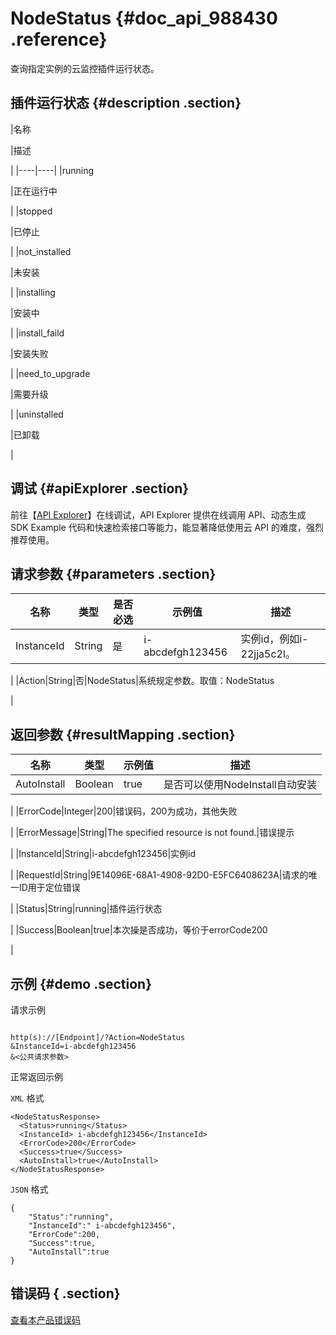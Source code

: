 # NodeStatus {#doc_api_988430 .reference}

查询指定实例的云监控插件运行状态。

## 插件运行状态 {#description .section}

|名称

|描述

|
|----|----|
|running

|正在运行中

|
|stopped

|已停止

|
|not\_installed

|未安装

|
|installing

|安装中

|
|install\_faild

|安装失败

|
|need\_to\_upgrade

|需要升级

|
|uninstalled

|已卸载

|

## 调试 {#apiExplorer .section}

前往【[API Explorer](https://api.aliyun.com/#product=Cms&api=NodeStatus)】在线调试，API Explorer 提供在线调用 API、动态生成 SDK Example 代码和快速检索接口等能力，能显著降低使用云 API 的难度，强烈推荐使用。

## 请求参数 {#parameters .section}

|名称|类型|是否必选|示例值|描述|
|--|--|----|---|--|
|InstanceId|String|是|i-abcdefgh123456|实例id，例如i-22jja5c2l。

 |
|Action|String|否|NodeStatus|系统规定参数。取值：NodeStatus

 |

## 返回参数 {#resultMapping .section}

|名称|类型|示例值|描述|
|--|--|---|--|
|AutoInstall|Boolean|true|是否可以使用NodeInstall自动安装

 |
|ErrorCode|Integer|200|错误码，200为成功，其他失败

 |
|ErrorMessage|String|The specified resource is not found.|错误提示

 |
|InstanceId|String|i-abcdefgh123456|实例id

 |
|RequestId|String|9E14096E-68A1-4908-92D0-E5FC6408623A|请求的唯一ID用于定位错误

 |
|Status|String|running|插件运行状态

 |
|Success|Boolean|true|本次操是否成功，等价于errorCode200

 |

## 示例 {#demo .section}

请求示例

``` {#request_demo}

http(s)://[Endpoint]/?Action=NodeStatus
&InstanceId=i-abcdefgh123456
&<公共请求参数>

```

正常返回示例

`XML` 格式

``` {#xml_return_success_demo}
<NodeStatusResponse>
  <Status>running</Status>
  <InstanceId> i-abcdefgh123456</InstanceId>
  <ErrorCode>200</ErrorCode>
  <Success>true</Success>
  <AutoInstall>true</AutoInstall>
</NodeStatusResponse>

```

`JSON` 格式

``` {#json_return_success_demo}
{
	"Status":"running",
	"InstanceId":" i-abcdefgh123456",
	"ErrorCode":200,
	"Success":true,
	"AutoInstall":true
}
```

## 错误码 { .section}

[查看本产品错误码](https://error-center.aliyun.com/status/product/Cms)

